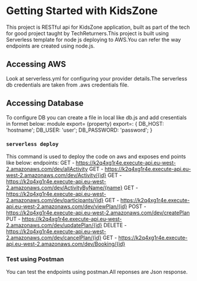 # Getting Started with KidsZone
This project is RESTful api for KidsZone application, built as part of the tech for good project taught by TechReturners.This project is built using Serverless template for node js deploying to AWS.You can refer the way endpoints are created using node.js.

## Accessing AWS
Look at serverless.yml for configuring your provider details.The serverless db credentials are taken from .aws credentials file. 

## Accessing Database
To configure DB you can create a file in local like db.js and add cresentials
in formet below:
module export=
(property) export=: {
    DB_HOST: 'hostname';
    DB_USER: 'user';
    DB_PASSWORD: 'password';
}

### `serverless deploy` 
This command is used to deploy the code on aws and exposes end points like below:
endpoints:
  GET - https://k2q4xg1r4e.execute-api.eu-west-2.amazonaws.com/dev/allActivity
  GET - https://k2q4xg1r4e.execute-api.eu-west-2.amazonaws.com/dev/Activity/{id}
  GET - https://k2q4xg1r4e.execute-api.eu-west-2.amazonaws.com/dev/ActivityByName/{name}
  GET - https://k2q4xg1r4e.execute-api.eu-west-2.amazonaws.com/dev/participants/{id}
  GET - https://k2q4xg1r4e.execute-api.eu-west-2.amazonaws.com/dev/viewPlan/{id}
  POST - https://k2q4xg1r4e.execute-api.eu-west-2.amazonaws.com/dev/createPlan
  PUT - https://k2q4xg1r4e.execute-api.eu-west-2.amazonaws.com/dev/updatePlan/{id}
  DELETE - https://k2q4xg1r4e.execute-api.eu-west-2.amazonaws.com/dev/cancelPlan/{id}
  GET - https://k2q4xg1r4e.execute-api.eu-west-2.amazonaws.com/dev/Booking/{id}


### Test using Postman
You can test the endpoints using postman.All reponses are Json response.